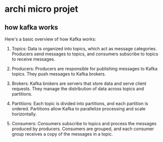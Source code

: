 # archi micro projet

## how kafka works

Here's a basic overview of how Kafka works:

1. Topics: Data is organized into topics, which act as message categories. Producers send messages to topics, and consumers subscribe to topics to receive messages.

2. Producers: Producers are responsible for publishing messages to Kafka topics. They push messages to Kafka brokers.

3. Brokers: Kafka brokers are servers that store data and serve client requests. They manage the distribution of data across topics and partitions.

4. Partitions: Each topic is divided into partitions, and each partition is ordered. Partitions allow Kafka to parallelize processing and scale horizontally.

5. Consumers: Consumers subscribe to topics and process the messages produced by producers. Consumers are grouped, and each consumer group receives a copy of the messages in a topic.
